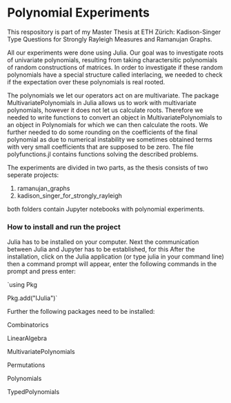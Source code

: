 # Polynomial Experiments 

This respository is part of my Master Thesis at ETH Zürich: Kadison-Singer Type Questions for Strongly Rayleigh Measures and Ramanujan Graphs.

All our experiments were done using Julia. Our goal was to investigate roots of univariate polynomials, resulting from taking charactersitic polynomials of
random constructions of matrices. In order to investigate if these random polynomials have a special structure called interlacing, we needed to check if the
expectation over these polynomials is real rooted. 

The polynomials we let our operators act on are multivariate. The package MultivariatePolynomials in Julia allows us to work with multivariate polynomials, 
however it does not let us calculate roots. Therefore we needed to write functions to convert an object in MultivariatePolynomials to an object in Polynomials 
for which we can then calculate the roots. We further needed to do some rounding on the coefficients of the final polynomial as due to numerical instability we 
sometimes obtained terms with very small coefficients that are supposed to be zero. The file polyfunctions.jl contains functions solving the described problems.

The experiments are divided in two parts, as the thesis consists of two seperate projects:
1) ramanujan_graphs
2) kadison_singer_for_strongly_rayleigh

both folders contain Jupyter notebooks with polynomial experiments.

### How to install and run the project

Julia has to be installed on your computer. Next the communication between Julia and Jupyter has to be established, for this After the installation, click on 
the Julia application (or type julia in your command line) then a command prompt will appear, enter the following commands in the prompt and press enter: 

`using Pkg

Pkg.add("IJulia")`

Further the following packages need to be installed:

Combinatorics 

LinearAlgebra 

MultivariatePolynomials 

Permutations 

Polynomials 

TypedPolynomials 
